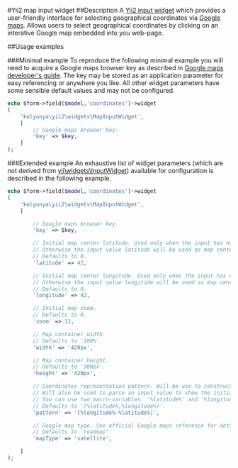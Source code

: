 #Yii2 map input widget
##Description
A [Yii2 input widget](http://www.yiiframework.com/doc-2.0/yii-widgets-inputwidget.html) which provides a user-friendly interface for selecting geographical coordinates via [Google maps](https://www.google.com/maps/preview). Allows users to select geographical coordinates by clicking on an interative Google map embedded into you web-page.

##Usage examples

###Minimal example
To reproduce the following minimal example you will need to acquire a Google maps browser key as described in [Google maps developer's guide](https://developers.google.com/maps/documentation/javascript/tutorial#api_key). The key may be stored as an application parameter for easy referencing or anywhere you like. All other widget parameters have some sensible default values and may not be configured.
~~~php
echo $form->field($model,'coordinates')->widget
(
    'kolyunya\yii2\widgets\MapInputWidget',
    [
        // Google maps browser key.
        'key' => $key,
    ]
);
~~~

###Extended example
An exhaustive list of widget parameters (which are not derived from [yii\widgets\InputWidget](http://www.yiiframework.com/doc-2.0/yii-widgets-inputwidget.html)) available for configuration is described in the following example.
~~~php
echo $form->field($model,'coordinates')->widget
(
    'kolyunya\yii2\widgets\MapInputWidget',
    [

        // Google maps browser key.
        'key' => $key,

        // Initial map center latitude. Used only when the input has no value.
        // Otherwise the input value latitude will be used as map center.
        // Defaults to 0.
        'latitude' => 42,

        // Initial map center longitude. Used only when the input has no value.
        // Otherwise the input value longitude will be used as map center.
        // Defaults to 0.
        'longitude' => 42,

        // Initial map zoom.
        // Defaults to 0.
        'zoom' => 12,

        // Map container width.
        // Defaults to '100%'.
        'width' => '420px',

        // Map container height.
        // Defaults to '300px'.
        'height' => '420px',

        // Coordinates representation pattern. Will be use to construct a value of an actual input.
        // Will also be used to parse an input value to show the initial input value on the map.
        // You can use two macro-variables: '%latitude%' and '%longitude%'.
        // Defaults to '(%latitude%,%longitude%)'.
        'pattern' => '[%longitude%-%latitude%]',

        // Google map type. See official Google maps reference for details.
        // Defaults to 'roadmap'
        'mapType' => 'satellite',

    ]
);
~~~
